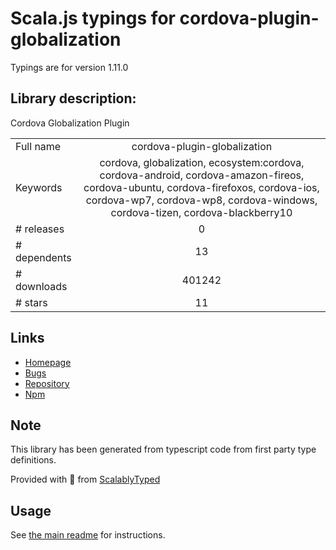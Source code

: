 
# Scala.js typings for cordova-plugin-globalization

Typings are for version 1.11.0

## Library description:
Cordova Globalization Plugin

|                    |                 |
| ------------------ | :-------------: |
| Full name          | cordova-plugin-globalization |
| Keywords           | cordova, globalization, ecosystem:cordova, cordova-android, cordova-amazon-fireos, cordova-ubuntu, cordova-firefoxos, cordova-ios, cordova-wp7, cordova-wp8, cordova-windows, cordova-tizen, cordova-blackberry10 |
| # releases         | 0 |
| # dependents       | 13 |
| # downloads        | 401242 |
| # stars            | 11 |

## Links
- [Homepage](https://github.com/apache/cordova-plugin-globalization#readme)
- [Bugs](https://issues.apache.org/jira/browse/CB)
- [Repository](https://github.com/apache/cordova-plugin-globalization)
- [Npm](https://www.npmjs.com/package/cordova-plugin-globalization)
    


## Note
This library has been generated from typescript code from first party type definitions.

Provided with :purple_heart: from [ScalablyTyped](https://github.com/oyvindberg/ScalablyTyped)

## Usage
See [the main readme](../../readme.md) for instructions.


